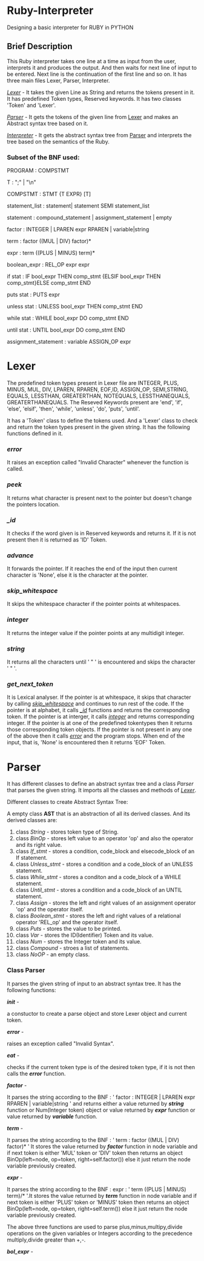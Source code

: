 # Ruby-Interpreter
Designing a basic interpreter for RUBY in PYTHON

## Brief Description
This Ruby interpreter takes one line at a time as input from the user, interprets it and produces the output. And then waits for next line of input to be entered. Next line is the continuation of the first line and so on.
It has three main files Lexer, Parser, Interpreter.

[*Lexer*](#lexer) - It takes the given Line as String and returns the tokens present in it. It has predefined Token types, Reserved keywords. It has two classes 'Token' and 'Lexer'.

[*Parser*](#parser) - It gets the tokens of the given line from [Lexer](#lexer) and makes an Abstract syntax tree based on it.

[*Interpreter*](#interpreter) - It gets the abstract syntax tree from [Parser](#parser) and interprets the tree based on the semantics of the Ruby.

### Subset of the BNF used:

PROGRAM : COMPSTMT

T : ";" | "\n"

COMPSTMT : STMT {T EXPR} \[T]
 
statement_list : statement| statement SEMI statement_list

statement : compound_statement
                | assignment_statement
                | empty

factor : INTEGER | LPAREN expr RPAREN | variable|string

term : factor ((MUL | DIV) factor)*

expr   : term ((PLUS | MINUS) term)*
 
boolean_expr : REL_OP expr expr

if stat : IF bool_expr THEN comp_stmt {ELSIF bool_expr THEN comp_stmt}ELSE comp_stmt END  

puts stat : PUTS expr

unless stat : UNLESS bool_expr THEN comp_stmt END

while stat : WHILE bool_expr DO comp_stmt END

until stat : UNTIL bool_expr DO comp_stmt END

assignment_statement : variable ASSIGN_OP expr

# Lexer
The predefined token types present in Lexer file are INTEGER, PLUS, MINUS, MUL, DIV, LPAREN, RPAREN, EOF,ID, ASSIGN_OP, SEMI,STRING, EQUALS, LESSTHAN, GREATERTHAN, NOTEQUALS, LESSTHANEQUALS, GREATERTHANEQUALS. The Reseved Keywords present are  'end', 'if', 'else', 'elsif', 'then', 'while', 'unless', 'do', 'puts', 'until'.

It has a 'Token' class to define the tokens used. And a 'Lexer' class to check and return the token types present in the given string. It has the following functions defined in it.

### *error*  
It raises an exception called "Invalid Character" whenever the function is called.

### *peek*  
It returns what character is present next to the pointer but doesn't change the pointers location.

### *_id*  
It checks if the word given is in Reserved keywords and returns it. If it is not present then it is returned as 'ID' Token. 

### *advance* 
It forwards the pointer. If it reaches the end of the input then current character is 'None', else it is the character at the pointer.

### *skip_whitespace*  
It skips the whitespace character if the pointer points at whitespaces.

### *integer* 
It returns the integer value if the pointer points at any multidigit integer.

### *string*  
It returns all the characters until ' " ' is encountered and skips the character ' " '.

### *get_next_token*  
It is Lexical analyser. If the pointer is at whitespace, it skips that character by calling [*skip_whitespace*](#skip_whitespace) and continues to run rest of the code. If the pointer is at alphabet, it calls [*_id*](#_id) functions and returns the corresponding token. If the pointer is at interger, it calls [*integer*](#integer) and returns corresponding integer. If the pointer is at one of the predefined tokentypes then it returns those corresponding token objects. If the pointer is not present in any one of the above then it calls [*error*](#error) and the program stops. When end of the input, that is, 'None' is encountered then it returns 'EOF' Token.

# Parser
It has different classes to define an abstract syntax tree and a class *Parser* that parses the given string. It imports all the classes and methods of [*Lexer*](#lexer).

Different classes to create Abstract Syntax Tree:

A empty class **AST** that is an abstraction of all its derived classes. And its derived classes are: 
1. class *String* - stores token type of String.
2. class *BinOp* - stores left value to an operator 'op' and also the operator and its right value.
3. class *If_stmt* - stores a condition, code_block and elsecode_block of an If statement.
4. class *Unless_stmt* - stores a condition and a code_block of an UNLESS statement.
5. class *While_stmt* - stores a conditon and a code_block of a WHILE statement.
6. class *Until_stmt* - stores a condition and a code_block of an UNTIL statement.
7. class *Assign* - stores the left and right values of an assignment operator 'op' and the operator itself.
8. class *Boolean_stmt* - stores the left and right values of a relational operator 'REL_op' and the operator itself.
9. class *Puts* - stores the value to be printed.
10. class *Var* - stores the ID(Identifier) Token and its value.
11. class *Num* - stores the Integer token and its value.
12. class *Compound* - stroes a list of statements.
13. class *NoOP* - an empty class.

### **Class Parser** 

It parses the given string of input to an abstract syntax tree. It has the following functions:

***__init__*** - 

a constuctor to create a parse object and store Lexer object and current token.

***error*** - 

raises an exception called "Invalid Syntax".

***eat*** - 

checks if the current token type is of the desired token type, if it is not then calls the ***error*** function.

***factor*** - 

It parses the string according to the BNF : ' factor : INTEGER | LPAREN expr RPAREN | variable|string ' and returns either a value returned by ***string*** function or Num(Integer token) object or value returned by ***expr*** function or value returned by ***variable*** function.

***term*** -

It parses the string according to the BNF : ' term : factor ((MUL | DIV) factor)\* ' It stores the value returned by ***factor*** function in node variable and if next token is either 'MUL' token or 'DIV' token then returns an object BinOp(left=node, op=token, right=self.factor()) else it just return the node variable previously created.

***expr*** - 

It parses the string according to the BNF :  expr   : ' term ((PLUS | MINUS) term)/* '.It stores the value returned by ***term*** function in node variable and if next token is either 'PLUS' token or 'MINUS' token then returns an object BinOp(left=node, op=token, right=self.term()) else it just return the node variable previously created.

The above three functions are used to parse plus,minus,multipy,divide operations on the given variables or Integers according to the precedence multiply,divide greater than +,-.

***bol_expr*** - 

